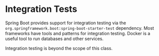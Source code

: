 # Integration Tests

Spring Boot provides support for integration testing via the `org.springframework.boot:spring-boot-starter-test` dependency. Most frameworks have tools and patterns for integration testing. Docker is a useful tool to run databases and other services.

Integration testing is beyond the scope of this class.
